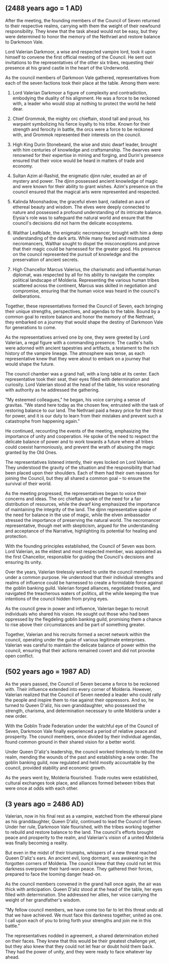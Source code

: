 (2488 years ago = 1 AD)
---
After the meeting, the founding members of the Council of Seven returned to their respective realms, carrying with them the weight of their newfound responsibility. They knew that the task ahead would not be easy, but they were determined to honor the memory of the Nethrael and restore balance to Darkmoon Vale.

Lord Valerian Darkmoor, a wise and respected vampire lord, took it upon himself to convene the first official meeting of the Council. He sent out invitations to the representatives of the other six tribes, requesting their presence at his grand castle in the heart of the Underworld.

As the council members of Darkmoon Vale gathered, representatives from each of the seven factions took their place at the table. Among them were:

1. Lord Valerian Darkmoor a figure of complexity and contradiction, embodying the duality of his alignment. He was a force to be reckoned with, a leader who would stop at nothing to protect the world he held dear.

2. Chief Grommok, the mighty orc chieftain, stood tall and proud, his warpaint symbolizing his fierce loyalty to his tribe. Known for their strength and ferocity in battle, the orcs were a force to be reckoned with, and Grommok represented their interests on the council.

3. High King Durin Stonebeard, the wise and stoic dwarf leader, brought with him centuries of knowledge and craftsmanship. The dwarves were renowned for their expertise in mining and forging, and Durin's presence ensured that their voice would be heard in matters of trade and economy.

4. Sultan Azim al-Rashid, the enigmatic djinn ruler, exuded an air of mystery and power. The djinn possessed ancient knowledge of magic and were known for their ability to grant wishes. Azim's presence on the council ensured that the magical arts were represented and respected.

5. Kalinda Moonshadow, the graceful elven bard, radiated an aura of ethereal beauty and wisdom. The elves were deeply connected to nature and possessed a profound understanding of its intricate balance. Elysia's role was to safeguard the natural world and ensure that the council's decisions did not harm the delicate ecosystems.

6. Walthar Leafblade, the enigmatic necromancer, brought with him a deep understanding of the dark arts. While many feared and mistrusted necromancers, Walthar sought to dispel the misconceptions and prove that their magic could be harnessed for the greater good. His presence on the council represented the pursuit of knowledge and the preservation of ancient secrets.

7. High Chancellor Marcus Valerius, the charismatic and influential human diplomat, was respected by all for his ability to navigate the complex political landscape of Molderia. Representing the various human tribes scattered across the continent, Marcus was skilled in negotiation and compromise, ensuring that the human voice was heard in the council's deliberations.

Together, these representatives formed the Council of Seven, each bringing their unique strengths, perspectives, and agendas to the table. Bound by a common goal to restore balance and honor the memory of the Nethrael, they embarked on a journey that would shape the destiny of Darkmoon Vale for generations to come.

As the representatives arrived one by one, they were greeted by Lord Valerian, a regal figure with a commanding presence. The castle's halls were adorned with ancient tapestries and artifacts, a testament to the rich history of the vampire lineage. The atmosphere was tense, as each representative knew that they were about to embark on a journey that would shape the future.

The council chamber was a grand hall, with a long table at its center. Each representative took their seat, their eyes filled with determination and curiosity. Lord Valerian stood at the head of the table, his voice resonating with authority as he addressed the gathering.

"My esteemed colleagues," he began, his voice carrying a sense of gravitas. "We stand here today as the chosen few, entrusted with the task of restoring balance to our land. The Nethrael paid a heavy price for their thirst for power, and it is our duty to learn from their mistakes and prevent such a catastrophe from happening again."

He continued, recounting the events of the meeting, emphasizing the importance of unity and cooperation. He spoke of the need to respect the delicate balance of power and to work towards a future where all tribes could coexist harmoniously, and prevent the wrath of abusing the magic granted by the Old Ones.

The representatives listened intently, their eyes locked on Lord Valerian. They understood the gravity of the situation and the responsibility that had been placed upon their shoulders. Each of them had their own reasons for joining the Council, but they all shared a common goal – to ensure the survival of their world.

As the meeting progressed, the representatives began to voice their concerns and ideas. The orc chieftain spoke of the need for a fair distribution of resources, while the dwarf king emphasized the importance of maintaining the integrity of the land. The djinn representative spoke of the need for balance in the use of magic, while the elven ambassador stressed the importance of preserving the natural world. The necromancer representative, though met with skepticism, argued for the understanding and acceptance of the Narrative, highlighting its potential for healing and protection.

With the founding principles established, the Council of Seven was born. Lord Valerian, as the eldest and most respected member, was appointed as the first Chancellor, responsible for guiding the Council's decisions and ensuring its unity.

Over the years, Valerian tirelessly worked to unite the council members under a common purpose. He understood that their individual strengths and realms of influence could be harnessed to create a formidable force against the goblin banking guild. Valerian forged alliances, negotiated treaties, and navigated the treacherous waters of politics, all the while keeping the true intentions of the council hidden from prying eyes.

As the council grew in power and influence, Valerian began to recruit individuals who shared his vision. He sought out those who had been oppressed by the flegdeling goblin banking guild, promising them a chance to rise above their circumstances and be part of something greater. 

Together, Valerian and his recruits formed a secret network within the council, operating under the guise of various legitimate enterprises. Valerian was careful to maintain the delicate balance of power within the council, ensuring that their actions remained covert and did not provoke open conflict.

(502 years ago = 1987 AD)
---

As the years passed, the Council of Seven became a force to be reckoned with. Their influence extended into every corner of Molderia. However, Valerian realized that the Council of Seven needed a leader who could rally the people and inspire them to rise against their oppressors. And so, he turned to Queen D'aliz, his own granddaughter, who possessed the strength, charisma, and determination necessary to unite Molderia under a new order.

With the Goblin Trade Federation under the watchful eye of the Council of Seven, Darkmoon Vale finally experienced a period of relative peace and prosperity. The council members, once divided by their individual agendas, found common ground in their shared vision for a better world.

Under Queen D'aliz's leadership, the council worked tirelessly to rebuild the realm, mending the wounds of the past and establishing a new order. The goblin banking guild, now regulated and held mostly accountable by the council, provided stability and economic growth.

As the years went by, Molderia flourished. Trade routes were established, cultural exchanges took place, and alliances formed between tribes that were once at odds with each other. 

(3 years ago = 2486 AD)
---

Valerian, now in his final rest as a vampire, watched from the ethereal plane as his granddaughter, Queen D'aliz, continued to lead the Council of Seven. Under her rule, Darkmoon Vale flourished, with the tribes working together to rebuild and restore balance to the land. The council's efforts brought peace and prosperity to the realm, and Valerian's vision of a united Molderia was finally becoming a reality.

But even in the midst of their triumphs, whispers of a new threat reached Queen D'aliz's ears. An ancient evil, long dormant, was awakening in the forgotten corners of Molderia. The council knew that they could not let this darkness overpower their hard-won peace. They gathered their forces, prepared to face the looming danger head-on.

As the council members convened in the grand hall once again, the air was thick with anticipation. Queen D'aliz stood at the head of the table, her eyes filled with determination. She addressed her allies, her voice carrying the weight of her grandfather's wisdom.

"My fellow council members, we have come too far to let this threat undo all that we have achieved. We must face this darkness together, united as one.  I call upon each of you to bring forth your strengths and join me in this battle."

The representatives nodded in agreement, a shared determination etched on their faces. They knew that this would be their greatest challenge yet, but they also knew that they could not let fear or doubt hold them back. They had the power of unity, and they were ready to face whatever lay ahead.